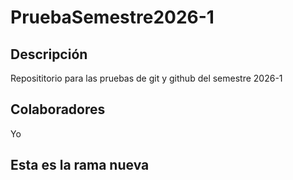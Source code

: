 # PruebaSemestre2026-1
## Descripción
Reposititorio para las pruebas de git y github del semestre 2026-1
## Colaboradores
Yo
## Esta es la rama nueva
